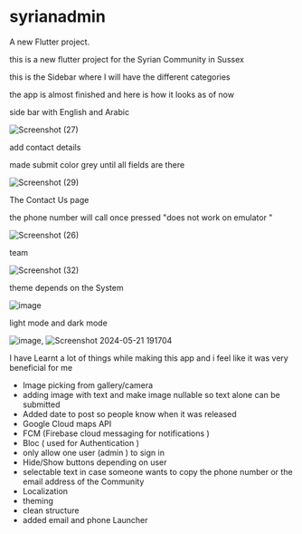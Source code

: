 # syrianadmin

A new Flutter project.

this is a new flutter project for the Syrian Community in Sussex 

this is the Sidebar where I will have the different categories 


the app is almost finished and here is how it looks as of now 

side bar with English and Arabic 

![Screenshot (27)](https://github.com/Amjadyabroudi128/syriancommunity/assets/61939508/6e02b8b3-95e6-4392-b0ff-868e631da7c9)

add contact details 

made submit color grey until all fields are there 

![Screenshot (29)](https://github.com/Amjadyabroudi128/syriancommunity/assets/61939508/dc3aa9a6-dc43-4673-9e89-872209431c80)



The Contact Us page 

the phone number will call once pressed  "does not work on emulator "

![Screenshot (26)](https://github.com/Amjadyabroudi128/syriancommunity/assets/61939508/79cd72f9-b711-4796-881e-65d5736689b7)

team 

![Screenshot (32)](https://github.com/Amjadyabroudi128/syriancommunity/assets/61939508/1b08b4ab-8bac-4400-9654-162b45931dd6)


theme depends on the System 

![image](https://github.com/Amjadyabroudi128/syriancommunity/assets/61939508/98562e9e-7c19-44e5-844a-4700b409b951)

light mode and dark mode

![image](https://github.com/Amjadyabroudi128/syriancommunity/assets/61939508/cdf84b94-0443-495b-842f-17c7acc73e52), ![Screenshot 2024-05-21 191704](https://github.com/Amjadyabroudi128/syriancommunity/assets/61939508/4d5f90f2-bacc-4e8a-841b-d33a61f0340c)



I have Learnt a lot of things while making this app and i feel like it was very beneficial for me 
* Image picking from gallery/camera
* adding image with text and make image nullable so text alone can be submitted
* Added date to post so people know when it was released
* Google Cloud maps API
* FCM (Firebase cloud messaging for notifications )
* Bloc ( used for Authentication )
* only allow one user (admin ) to sign in
* Hide/Show buttons depending on user
* selectable text in case someone wants to copy the phone number or the email address of the Community
* Localization
* theming
* clean structure
* added email and phone Launcher 
